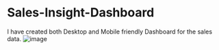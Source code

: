 # Sales-Insight-Dashboard
I have created both Desktop and Mobile friendly Dashboard for the sales data.
![image](https://github.com/user-attachments/assets/8e06168c-3164-421f-972f-5a479dfe25ac)
